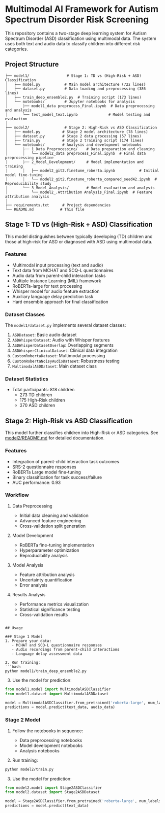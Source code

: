 # Multimodal AI Framework for Autism Spectrum Disorder Risk Screening

This repository contains a two-stage deep learning system for Autism Spectrum Disorder (ASD) classification using multimodal data. The system uses both text and audio data to classify children into different risk categories.

## Project Structure

```
├── model1/                 # Stage 1: TD vs (High-Risk + ASD) Classification
│   ├── model.py           # Main model architecture (722 lines)
│   ├── dataset.py         # Data loading and preprocessing (386 lines)
│   ├── train_deep_ensemble2.py  # Training script (173 lines)
│   └── notebooks/         # Jupyter notebooks for analysis
│       ├── model1_data preprocess_Final.ipynb  # Data preprocessing and analysis
│       └── test_model_text.ipynb              # Model testing and evaluation
│
├── model2/                # Stage 2: High-Risk vs ASD Classification
│   ├── model.py          # Stage 2 model architecture (78 lines)
│   ├── dataset.py        # Stage 2 data processing (57 lines)
│   ├── train.py          # Stage 2 training script (174 lines)
│   └── notebooks/        # Analysis and development notebooks
│       ├── 1_Data_Preprocessing/    # Data preparation and cleaning
│       │   └── model2_data preprocess_Final.ipynb  # Final data preprocessing pipeline
│       ├── 2_Model_Development/     # Model implementation and training
│       │   ├── model2_git2.finetune_roberta.ipynb           # Initial model fine-tuning
│       │   └── model2_git2.finetune_roberta_compared_seed42.ipynb  # Reproducibility study
│       └── 3_Model_Analysis/        # Model evaluation and analysis
│           └── model2_.Attribution Analysis_Final.ipynb  # Feature attribution analysis
│
├── requirements.txt      # Project dependencies
└── README.md            # This file
```

## Stage 1: TD vs (High-Risk + ASD) Classification

This model distinguishes between typically developing (TD) children and those at high-risk for ASD or diagnosed with ASD using multimodal data.

### Features
- Multimodal input processing (text and audio)
- Text data from MCHAT and SCQ-L questionnaires
- Audio data from parent-child interaction tasks
- Multiple Instance Learning (MIL) framework
- RoBERTa-large for text processing
- Whisper model for audio feature extraction
- Auxiliary language delay prediction task
- Hard ensemble approach for final classification

### Dataset Classes
The `model1/dataset.py` implements several dataset classes:

1. `ASDDataset`: Basic audio dataset
2. `ASDWhisperDataset`: Audio with Whisper features
3. `ASDWhisperDatasetOverlap`: Overlapping segments
4. `ASDWhisperClinicalDataset`: Clinical data integration
5. `CustomRobertaDataset`: Multimodal processing
6. `CustomRobertaNoisyAudioDataset`: Robustness testing
7. `MultimodalASDDataset`: Main dataset class

### Dataset Statistics
- Total participants: 818 children
  - 273 TD children
  - 175 High-Risk children
  - 370 ASD children

## Stage 2: High-Risk vs ASD Classification

This model further classifies children into High-Risk or ASD categories. See [model2/README.md](model2/README.md) for detailed documentation.

### Features
- Integration of parent-child interaction task outcomes
- SRS-2 questionnaire responses
- RoBERTa Large model fine-tuning
- Binary classification for task success/failure
- AUC performance: 0.93

### Workflow
1. Data Preprocessing
   - Initial data cleaning and validation
   - Advanced feature engineering
   - Cross-validation split generation

2. Model Development
   - RoBERTa fine-tuning implementation
   - Hyperparameter optimization
   - Reproducibility analysis

3. Model Analysis
   - Feature attribution analysis
   - Uncertainty quantification
   - Error analysis

4. Results Analysis
   - Performance metrics visualization
   - Statistical significance testing
   - Cross-validation results


```

## Usage

### Stage 1 Model
1. Prepare your data:
   - MCHAT and SCQ-L questionnaire responses
   - Audio recordings from parent-child interactions
   - Language delay assessment data

2. Run training:
```bash
python model1/train_deep_ensemble2.py
```

3. Use the model for prediction:
```python
from model1.model import MultimodalASDClassifier
from model1.dataset import MultimodalASDDataset

model = MultimodalASDClassifier.from_pretrained('roberta-large', num_labels=2)
predictions = model.predict(text_data, audio_data)
```

### Stage 2 Model
1. Follow the notebooks in sequence:
   - Data preprocessing notebooks
   - Model development notebooks
   - Analysis notebooks

2. Run training:
```bash
python model2/train.py
```

3. Use the model for prediction:
```python
from model2.model import Stage2ASDClassifier
from model2.dataset import Stage2ASDDataset

model = Stage2ASDClassifier.from_pretrained('roberta-large', num_labels=2)
predictions = model.predict(text_data)
```

